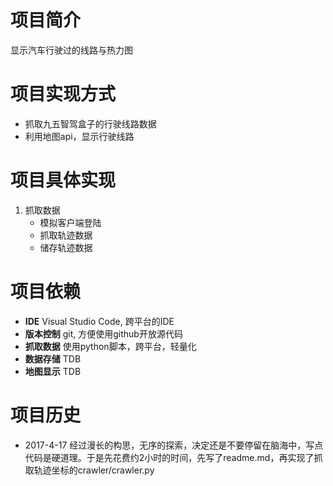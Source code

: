 # 项目简介
显示汽车行驶过的线路与热力图

# 项目实现方式
- 抓取九五智驾盒子的行驶线路数据
- 利用地图api，显示行驶线路

# 项目具体实现
1. 抓取数据
    - 模拟客户端登陆
    - 抓取轨迹数据
    - 储存轨迹数据


# 项目依赖
- **IDE** Visual Studio Code, 跨平台的IDE
- **版本控制** git, 方便使用github开放源代码
- **抓取数据** 使用python脚本，跨平台，轻量化
- **数据存储** TDB
- **地图显示** TDB

# 项目历史
- 2017-4-17 经过漫长的构思，无序的探索，决定还是不要停留在脑海中，写点代码是硬道理。于是先花费约2小时的时间，先写了readme.md，再实现了抓取轨迹坐标的crawler/crawler.py